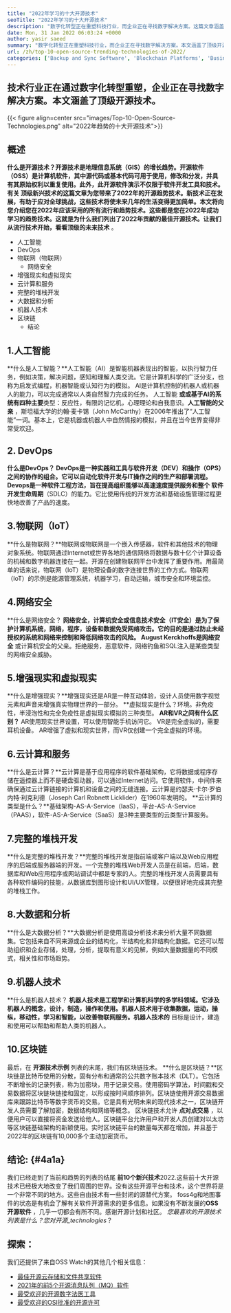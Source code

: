 ```yaml
---
title: "2022年学习的十大开源技术" 
seoTitle: "2022年学习的十大开源技术" 
description: "数字化转型正在重塑科技行业，而企业正在寻找数字解决方案。这篇文章涵盖了顶级开源技术" 
date: Mon, 31 Jan 2022 06:03:24 +0000
author: yasir saeed
summary: "数字化转型正在重塑科技行业，而企业正在寻找数字解决方案。本文涵盖了顶级开源技术。" 
url: /zh/top-10-open-source-trending-technologies-of-2022/
categories: ['Backup and Sync Software', 'Blockchain Platforms', 'Business Intelligence Software', 'DevOps', 'Software Development']
---
```


## 技术行业正在通过数字化转型重塑，企业正在寻找数字解决方案。本文涵盖了顶级开源技术。

{{< figure align=center src="images/Top-10-Open-Source-Technologies.png" alt="2022年趋势的十大开源技术">}}


## **概述** 
**什么是开源技术？**开源技术是地理信息系统（GIS）的增长趋势。开源软件（OSS）是计算机软件，其中源代码或基本代码可用于使用，修改和分发，并具有其原始权利以重复使用。此外，此开源软件演示不仅限于软件开发工具和技术。
有关 **顶级新兴技术**的这篇文章为您带来了2022年的开源趋势技术。新技术正在发展，有助于应对全球挑战，这些技术将使未来几年的生活变得更加简单。本文将向您介绍您在2022年应该采用的所有流行和趋势技术。这些都是您在2022年成功学习的趋势技术。这就是为什么我们列出了2022年贡献的最佳开源技术。让我们从流行技术开始，看看**顶级的未来技术** 。
  * 人工智能
  * DevOps
* 物联网（物联网）
  * 网络安全
* 增强现实和虚拟现实
* 云计算和服务
* 完整的堆栈开发
* 大数据和分析
* 机器人技术
* 区块链
  * 结论

## 1.人工智能
**什么是人工智能？**人工智能（AI）是智能机器表现出的智能，以执行智力任务，例如决策，解决问题，感知和理解人类交流。它是计算机科学的广泛分支，也称为启发式编程，机器智能或认知行为的模拟。 AI是计算机控制的机器人或机器人的能力，可以完成通常以人类自然智力完成的任务。
人工智能 **或或基于AI的系统有四种主要**类型：反应性，有限的记忆机，心理理论和自我意识。**人工智能的父亲** ，斯坦福大学的约翰·麦卡锡（John McCarthy）在2006年推出了“人工智能”一词。基本上，它是机器或机器人中自然情报的模拟，并且在当今世界变得非常受欢迎。

## 2. DevOps
**什么是DevOps？ **DevOps是一种实践和工具与软件开发（DEV）和操作（OPS）之间的协作的组合。它可以自动化软件开发与IT操作之间的生产和部署流程。Devops是一种软件工程方法，旨在提高组织能够以高速速度提供服务和整个** 软件开发生命周期**（SDLC）的能力。它比使用传统的开发方法和基础设施管理过程更快地改善了产品的速度。

## 3.物联网（IoT）
**什么是物联网？**物联网或物联网是一个嵌入传感器，软件和其他技术的物理对象系统。物联网通过Internet或世界各地的通信网络将数据与数十亿个计算设备的机械和数字机器连接在一起。开源在创建物联网平台中发挥了重要作用。用最简单的话来说，物联网（IoT）是物理设备的数字连接世界的工作方式。物联网（IoT）的示例是能源管理系统，机器学习，自动运输，城市安全和环境监控。

## 4.网络安全
**什么是网络安全？ **网络安全，计算机安全或信息技术安全（IT安全）是为了保护计算机系统，网络，程序，设备和数据免受网络攻击。它的目的是通过防止未经授权的系统和网络来控制和降低网络攻击的风险。 August Kerckhoffs是网络安全** 或计算机安全的父亲。拒绝服务，恶意软件，网络钓鱼和SQL注入是某些类型的网络安全威胁。

## 5.增强现实和虚拟现实
**什么是增强现实？**增强现实还是AR是一种互动体验，设计人员使用数字视觉元素和声音来增强真实物理世界的一部分。
**虚拟现实是什么？环境。非免疫性，半浸泡性和完全免疫性是虚拟现实模拟的三种类型。
**AR和VR之间有什么区别？** AR使用现实世界设置，可以使用智能手机访问它。 VR是完全虚拟的，需要耳机设备。 AR增强了虚拟和现实世界，而VR仅创建一个完全虚拟的环境。

## 6.云计算和服务
**什么是云计算？**云计算是基于应用程序的软件基础架构，它将数据或程序存储在遥控器上而不是硬盘驱动器，可以通过Internet访问。它使用软件，中间件来确保通过云计算链接的计算机和设备之间的无缝连接。云计算是约瑟夫·卡尔·罗伯内特·利克利德（Joseph Carl Robnett Licklider）在1960年发明的。
**云计算的类型是什么？**基础架构-AS-A-Service（IaaS），平台-AS-A-Service（PAAS），软件-AS-A-Service（SaaS）是3种主要类型的云类型计算服务。

## 7.完整的堆栈开发
**什么是完整的堆栈开发？**完整的堆栈开发是指前端或客户端以及Web应用程序的后端或服务器端的开发。一个完整的堆栈Web开发人员是在前端，后端，数据库和Web应用程序或网站调试中都是专家的人。完整的堆栈开发人员需要具有各种软件编码的技能，从数据库到图形设计和UI/UX管理，以便很好地完成其完整的堆栈工作。

## 8.大数据和分析
**什么是大数据分析？**大数据分析是使用高级分析技术来分析大量不同数据集。它包括来自不同来源或企业的结构化，半结构化和非结构化数据。它还可以帮助组织和企业存储，处理，分析，提取有意义的见解，例如大量数据量的不同模式，相关性和市场趋势。

## 9.机器人技术
**什么是机器人技术？ **机器人技术是工程学和计算机科学的多学科领域。它涉及机器人的概念，设计，制造，操作和使用。机器人技术用于收集数据，运动，操纵，移动性，学习和智能，以改善物联网服务。机器人技术的** 目标是设计，建造和使用可以帮助和帮助人类的机器人。

## 10.区块链
最后，在 **开源技术示例** 列表的末尾，我们有区块链技术。
**什么是区块链？**区块链是比特币使用的分散，固有分布和通常的公共数字账本技术（DLT）。它包括不断增长的记录列表，称为加密块，用于记录交易。使用密码学算法，时间戳和交易数据将区块链块链接和固定，以形成按时间顺序排列。区块链使用开源交易数据库来跟踪比特币等数字货币的交易。它是具有光明未来的现代技术之一，区块链开发人员需要了解加密，数据结构和网络等概念。
区块链技术允许 **点对点交易** ，以便用户可以直接将资金发送给他人。区块链平台允许用户和开发人员创建对以太坊等区块链基础架构的新颖使用。实时区块链平台的数量每天都在增加，并且基于2022年的区块链有10,000多个主动加密货币。

## **结论:**  {#4a1a}

我们已经走到了当前和趋势的列表的结尾 **前10个新兴技术**2022.这些前十大开源技术已经极大地改变了我们周围的世界。没有这些开源平台和技术，这个世界将是一个非常不同的地方。这些自由技术有一些封闭的源替代方案。 foss4g和地图事件的状态是有机会了解有关软件开源需求的更多信息。如果没有不断发展的**OSS开源软件** ，几乎一切都会有所不同。感谢开源计划和社区。
_您最喜欢的开源技术列表是什么？您对开源_technologies_？

## 探索：
我们还提供了来自OSS Watch的其他几个相关信息：
  * [最佳开源云存储和文件共享软件][2]
  * [2021年的前5个开源消息队列（MQ）软件][3]
  * [最受欢迎的开源数字法医工具][4]
  * [最受欢迎的OSI批准的开源许可][5]



[1]: mailto:yasir.saeed@aspose.com
[2]: https://products.containerize.com/backup-and-sync/
[3]: https://blog.containerize.com/message-queue-software/top-5-open-source-message-queue-software-in-2021/
[4]: https://blog.containerize.com/digital-forensic-tools/top-5-open-source-digital-forensic-tools-in-2021/
[5]: https://blog.containerize.com/licenses-standards/top-5-most-popular-osi-approved-open-source-licenses-of-2021/
